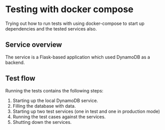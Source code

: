 # Testing with docker compose

Trying out how to run tests with using docker-compose to start up 
dependencies and the tested services also.

## Service overview

The service is a Flask-based application which used DynamoDB as a backend.

## Test flow

Running the tests contains the following steps:

  1) Starting up the local DynamoDB service.
  2) Filling the database with data.
  3) Starting up two test services (one in test and one in production mode)
  4) Running the test cases against the services.
  5) Shutting down the services.
